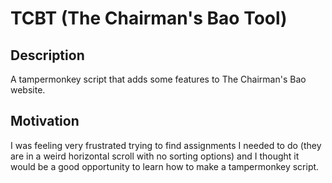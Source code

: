 # TCBT (The Chairman's Bao Tool)

## Description

A tampermonkey script that adds some features to The Chairman's Bao website.

## Motivation

I was feeling very frustrated trying to find assignments I needed to do (they are in a weird horizontal scroll with no sorting options) and I thought it would be a good opportunity to learn how to make a tampermonkey script.